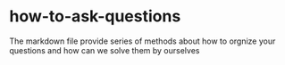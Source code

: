 # how-to-ask-questions
The markdown file provide series of methods about how to orgnize your questions and how can we solve them by ourselves
